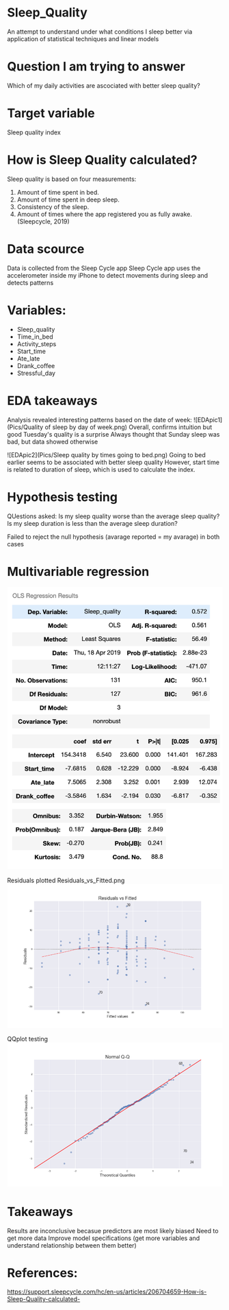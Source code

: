 # Sleep_Quality
An attempt to understand under what conditions I sleep better via application of statistical techniques and linear models

# Question I am trying to answer
Which of my daily activities are ascociated with better sleep quality?

# Target variable
Sleep quality index

# How is Sleep Quality calculated? 
Sleep quality is based on four measurements:
1. Amount of time spent in bed.
2. Amount of time spent in deep sleep.
3. Consistency of the sleep.
4. Amount of times where the app registered you as fully awake. (Sleepcycle, 2019)

# Data scource
Data is collected from the Sleep Cycle app 
Sleep Cycle app uses the accelerometer inside my iPhone to detect movements during sleep and detects patterns

# Variables:
* Sleep_quality	
* Time_in_bed	
* Activity_steps	
* Start_time	
* Ate_late	
* Drank_coffee	
* Stressful_day

# EDA takeaways
Analysis revealed interesting patterns based on the date of week:
![EDApic1](Pics/Quality of sleep by day of week.png) 
Overall, confirms intuition but good Tuesday's quality is a surprise 
Always thought that Sunday sleep was bad, but data showed otherwise

![EDApic2](Pics/Sleep quality by times going to bed.png) 
Going to bed earlier seems to be associated with better sleep quality
However, start time is related to duration of sleep, which is used to calculate the index.

# Hypothesis testing
QUestions asked:
Is my sleep quality worse than the average sleep quality?
Is my sleep duration is less than the average sleep duration?

Failed to reject the null hypothesis (avarage reported = my avarage) in both cases

# Multivariable regression
![reg1](Pics/Regression_final.png)<br>

Residuals plotted Residuals_vs_Fitted.png
![reg2](Pics/Residuals_vs_Fitted.png)<br>

QQplot testing
![reg3](Pics/NormalQQ.png)<br>

# Takeaways
Results are inconclusive becasue predictors are most likely biased
Need to get more data
Improve model specifications (get more variables and understand relationship between them better)

# References:
https://support.sleepcycle.com/hc/en-us/articles/206704659-How-is-Sleep-Quality-calculated-
